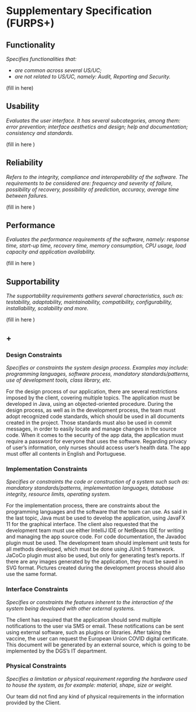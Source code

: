 # Supplementary Specification (FURPS+)

## Functionality

_Specifies functionalities that:_

- _are common across several US/UC;_
- _are not related to US/UC, namely: Audit, Reporting and Security._

(fill in here)

## Usability

_Evaluates the user interface. It has several subcategories,
among them: error prevention; interface aesthetics and design; help and
documentation; consistency and standards._

(fill in here )

## Reliability

_Refers to the integrity, compliance and interoperability of the software. The requirements to be considered are: frequency and severity of failure, possibility of recovery, possibility of prediction, accuracy, average time between failures._

(fill in here )

## Performance

_Evaluates the performance requirements of the software, namely: response time, start-up time, recovery time, memory consumption, CPU usage, load capacity and application availability._

(fill in here )

## Supportability

_The supportability requirements gathers several characteristics, such as:
testability, adaptability, maintainability, compatibility,
configurability, installability, scalability and more._

(fill in here )

## +

### Design Constraints

_Specifies or constraints the system design process. Examples may include: programming languages, software process, mandatory standards/patterns, use of development tools, class library, etc._

For the design process of our application, there are several restrictions imposed by the client, covering multiple topics. 
The application must be developed in Java, using an objected-oriented procedure.
During the design process, as well as in the development process, the team must adopt recognized code standards, which should be used in all documents created in the project. Those standards must also be used in commit messages, in order to easily locate and manage changes in the source code.
When it comes to the security of the app data, the application must require a password for everyone that uses the software. Regarding privacy of user’s information, only nurses should access user’s health data.
The app must offer all contents in English and Portuguese.

### Implementation Constraints

_Specifies or constraints the code or construction of a system such
such as: mandatory standards/patterns, implementation languages,
database integrity, resource limits, operating system._

For the implementation process, there are constraints about the programming languages and the software that the team can use. As said in the last topic, Java must be used to develop the application, using JavaFX 11 for the graphical interface. The client also requested that the development team must use either IntelliJ IDE or NetBeans IDE for writing and managing the app source code. For code documentation, the Javadoc plugin must be used.
The development team should implement unit tests for all methods developed, which must be done using JUnit 5 framework. JaCoCo plugin must also be used, but only for generating test’s reports.
If there are any images generated by the application, they must be saved in SVG format. Pictures created during the development process should also use the same format.

### Interface Constraints

_Specifies or constraints the features inherent to the interaction of the
system being developed with other external systems._

The client has required that the application should send multiple notifications to the user via SMS or email. These notifications can be sent using external software, such as plugins or libraries.
After taking the vaccine, the user can request the European Union COVID digital certificate. This document will be generated by an external source, which is going to be implemented by the DGS’s IT department.

### Physical Constraints

_Specifies a limitation or physical requirement regarding the hardware used to house the system, as for example: material, shape, size or weight._

Our team did not find any kind of physical requirements in the information provided by the Client.